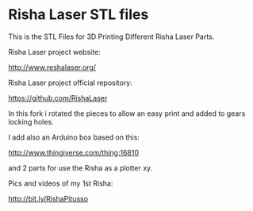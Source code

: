 Risha Laser STL files
=========

This is the STL Files for 3D Printing Different Risha Laser Parts.


Risha Laser project website:

http://www.reshalaser.org/

Risha Laser project official repository:

https://github.com/RishaLaser


In this fork i rotated the pieces to allow an easy print and added to gears locking holes.

I add also an Arduino box based on this:

http://www.thingiverse.com/thing:16810

and 2 parts for use the Risha as a plotter xy.


Pics and videos of my 1st Risha: 

http://bit.ly/RishaPitusso
